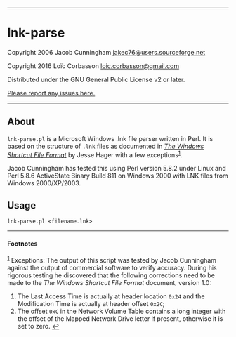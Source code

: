 ----------------------------------------------------------------------
# lnk-parse
 Copyright 2006 Jacob Cunningham <jakec76@users.sourceforge.net>
 
 Copyright 2016 Loïc Corbasson <loic.corbasson@gmail.com>

 Distributed under the GNU General Public License v2 or later.

 [Please report any issues here.](https://github.com/lcorbasson/lnk-parse/issues)

----------------------------------------------------------------------

## About
 `lnk-parse.pl` is a Microsoft Windows .lnk file parser
 written in Perl.
 It is based on the structure of `.lnk` files as documented in
 [_The Windows Shortcut File Format_](https://storage.googleapis.com/google-code-archive-downloads/v2/code.google.com/8bits/The_Windows_Shortcut_File_Format.pdf)
 by Jesse Hager
 with a few exceptions<sup id="a1">[1](#f1)</sup>.

 Jacob Cunningham has tested this using Perl version 5.8.2 under Linux and Perl 5.8.6
 ActiveState Binary Build 811 on Windows 2000 with LNK files from
 Windows 2000/XP/2003.


## Usage
 `lnk-parse.pl <filename.lnk>`

----------------------------------------------------------------------
#### Footnotes
<sup id="f1">[1](#a1)</sup>
Exceptions:
 The output of this script was tested by Jacob Cunningham against the output of commercial
 software to verify accuracy. During his rigorous testing he discovered
 that the following corrections need to be made to the
 _The Windows Shortcut File Format_ document, version 1.0:
 1. The Last Access Time is actually at header location `0x24` and the
    Modification Time is actually at header offset `0x2C`;
 2. The offset `0xC` in the Network Volume Table contains a long integer
    with the offset of the Mapped Network Drive letter if present,
    otherwise it is set to zero.
[↩](#a1)

